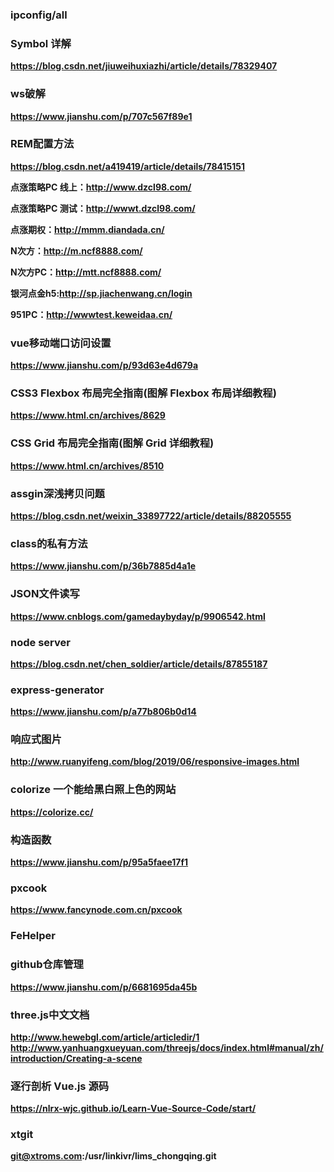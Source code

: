 ### ipconfig/all

### Symbol 详解
**https://blog.csdn.net/jiuweihuxiazhi/article/details/78329407**

### ws破解
**https://www.jianshu.com/p/707c567f89e1**

### REM配置方法
**https://blog.csdn.net/a419419/article/details/78415151**


**点涨策略PC 线上：http://www.dzcl98.com/**

**点涨策略PC 测试：http://wwwt.dzcl98.com/**

**点涨期权：http://mmm.diandada.cn/**

**N次方：http://m.ncf8888.com/**

**N次方PC：http://mtt.ncf8888.com/**

**银河点金h5:http://sp.jiachenwang.cn/login**

**951PC：http://wwwtest.keweidaa.cn/**

### vue移动端口访问设置
**https://www.jianshu.com/p/93d63e4d679a**

### CSS3 Flexbox 布局完全指南(图解 Flexbox 布局详细教程)
**https://www.html.cn/archives/8629**

### CSS Grid 布局完全指南(图解 Grid 详细教程)
**https://www.html.cn/archives/8510**

### assgin深浅拷贝问题
**https://blog.csdn.net/weixin_33897722/article/details/88205555**

### class的私有方法
**https://www.jianshu.com/p/36b7885d4a1e**

### JSON文件读写
**https://www.cnblogs.com/gamedaybyday/p/9906542.html**

### node server
**https://blog.csdn.net/chen_soldier/article/details/87855187**

### express-generator
**https://www.jianshu.com/p/a77b806b0d14**

### 响应式图片
**http://www.ruanyifeng.com/blog/2019/06/responsive-images.html**

### colorize 一个能给黑白照上色的网站
**https://colorize.cc/**

### 构造函数
**https://www.jianshu.com/p/95a5faee17f1**

### pxcook
**https://www.fancynode.com.cn/pxcook**

### FeHelper

### github仓库管理
**https://www.jianshu.com/p/6681695da45b**


### three.js中文文档
**http://www.hewebgl.com/article/articledir/1**
**http://www.yanhuangxueyuan.com/threejs/docs/index.html#manual/zh/introduction/Creating-a-scene**

### 逐行剖析 Vue.js 源码
**https://nlrx-wjc.github.io/Learn-Vue-Source-Code/start/**

### xtgit
**git@xtroms.com:/usr/linkivr/lims_chongqing.git**
